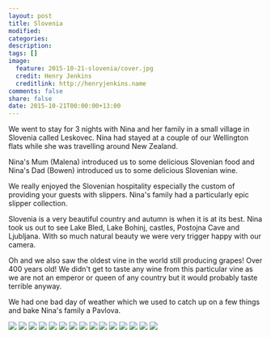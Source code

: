 ```yaml
---
layout: post
title: Slovenia
modified:
categories: 
description:
tags: []
image:
  feature: 2015-10-21-slovenia/cover.jpg
  credit: Henry Jenkins
  creditlink: http://henryjenkins.name
comments: false
share: false
date: 2015-10-21T00:00:00+13:00
---
```


We went to stay for 3 nights with Nina and her family in a small village in
Slovenia called Leskovec. Nina had stayed at a couple of our Wellington flats
while she was travelling around New Zealand.

Nina's Mum (Malena) introduced us to some delicious Slovenian food and Nina's
Dad (Bowen) introduced us to some delicious Slovenian wine.

We really enjoyed the Slovenian hospitality especially the custom of providing
your guests with slippers. Nina's family had a particularly epic slipper
collection.

Slovenia is a very beautiful country and autumn is when it is at its best. Nina
took us out to see Lake Bled, Lake Bohinj, castles, Postojna Cave and
Ljubljana. With so much natural beauty we were very trigger happy with our
camera.

Oh and we also saw the oldest vine in the world still producing grapes! Over
400 years old! We didn't get to taste any wine from this particular vine as we
are not an emperor or queen of any country but it would probably taste terrible
anyway.

We had one bad day of weather which we used to catch up on a few things and
bake Nina's family a Pavlova.


<img src="/images/2015-10-21-slovenia/IMG_20151017_171009_640px.jpg">

<img src="/images/2015-10-21-slovenia/IMG_20151018_122933_640px.jpg">

<img src="/images/2015-10-21-slovenia/IMG_20151018_133025_640px.jpg">

<img src="/images/2015-10-21-slovenia/IMG_20151018_141520_640px.jpg">

<img src="/images/2015-10-21-slovenia/IMG_20151018_143634_640px.jpg">

<img src="/images/2015-10-21-slovenia/IMG_20151018_160125_640px.jpg">

<img src="/images/2015-10-21-slovenia/IMG_20151018_160200_640px.jpg">

<img src="/images/2015-10-21-slovenia/IMG_20151018_171457_640px.jpg">

<img src="/images/2015-10-21-slovenia/IMG_20151018_173156_640px.jpg">

<img src="/images/2015-10-21-slovenia/IMG_20151018_173604_640px.jpg">

<img src="/images/2015-10-21-slovenia/IMG_20151018_173733_640px.jpg">

<img src="/images/2015-10-21-slovenia/IMG_20151018_175146_640px.jpg">

<img src="/images/2015-10-21-slovenia/IMG_20151019_191024_640px.jpg">

<img src="/images/2015-10-21-slovenia/IMG_20151019_203223_640px.jpg">

<img src="/images/2015-10-21-slovenia/IMG_20151019_214214_640px.jpg">
